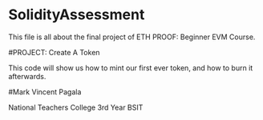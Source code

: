 # SolidityAssessment

This file is all about the final project of ETH PROOF: Beginner EVM Course. 

#PROJECT: Create A Token

This code will show us how to mint our first ever token, and how to burn it afterwards.

#Mark Vincent Pagala

National Teachers College 3rd Year BSIT

